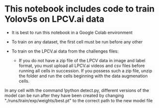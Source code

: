 # This notebook includes code to train Yolov5s on LPCV.ai data

- It is best to run this notebook in a Google Colab environment
- To train on any dataset, the first cell must be run before any other

- To train on the LPCV.ai data from the challenges files:
  - If you do not have a zip file of the LPCV data in image and label format, you must upload all LPCV.ai videos and csv files before running all cells in succession. If you possess such a zip file, unzip the folder and run the cells beginning with the data augmenation cells.

In any cell with the command !python detect.py, different versions of the model can be run after they have been created by changing "./runs/train/exp/weights/best.pt" to the correct path to the new model file
